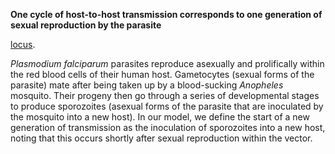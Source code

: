 **One cycle of host-to-host transmission corresponds to one generation of sexual reproduction by the parasite** 

[locus](locus.png).

*Plasmodium falciparum* parasites reproduce asexually and prolifically within the red blood cells of their human  host.  Gametocytes (sexual forms of the parasite) mate after being taken up by a blood-sucking *Anopheles* mosquito.  Their progeny then go through a series of developmental stages to produce sporozoites (asexual forms of the parasite that are inoculated by the mosquito into a new host).  In our model, we define the start of a new generation of transmission as the inoculation of sporozoites into a new host, noting that this occurs shortly after sexual reproduction within the vector.